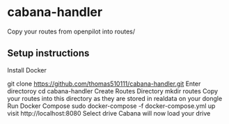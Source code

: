 # cabana-handler

Copy your routes from openpilot into routes/


## Setup instructions

Install Docker 

git clone https://github.com/thomas510111/cabana-handler.git
Enter directoroy
    cd cabana-handler
Create Routes Directory
    mkdir routes
Copy your routes into this directory as they are stored in realdata on your dongle
Run Docker Compose
    sudo docker-compose -f docker-compose.yml up
visit http://localhost:8080
Select drive 
Cabana will now load your drive
